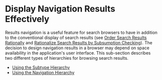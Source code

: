 # Display Navigation Results Effectively

Results navigation is a useful feature for search browsers to have in addition to the conventional display of search results (see [Order Search Results Rationally](../../5-optimize-display-of-search-results/5.1-order-search-results-rationally.md) and [Rationalize Search Results by Subsumption Checking](../5.4-rationalize-search-results-by-subsumption-checking.md)). The decision to design navigation results in a browser may depend on space availability in the application's user interface. This sub-section describes two different types of hierarchies for browsing search results.

* [Using the Subtype Hierarchy](5.5.1-using-the-subtype-hierarchy.md)
* [Using the Navigation Hierarchy](5.5.3-using-the-navigation-hierarchy.md)
